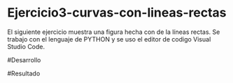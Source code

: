# Ejercicio3-curvas-con-lineas-rectas
El siguiente ejercicio muestra una figura hecha con de la líneas rectas.
Se trabajo con el lenguaje de PYTHON y se uso el editor de codigo Visual Studio Code.





#Desarrollo

#Resultado 

